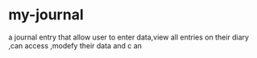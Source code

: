 # my-journal
a journal entry  that allow user to enter data,view all entries on their diary ,can access ,modefy their data and c an
